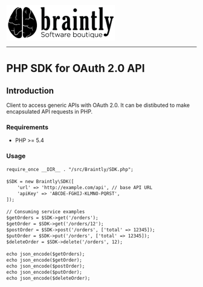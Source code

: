 ![Braintly Logo](./resources/assets/docs/logo.png)

---

# PHP SDK for OAuth 2.0 API

## Introduction

Client to access generic APIs with OAuth 2.0. It can be distibuted to make encapsulated API requests in PHP.
 
### Requirements

* PHP >= 5.4

### Usage

```
require_once __DIR__ . "/src/Braintly/SDK.php";

$SDK = new Braintly\SDK([
	'url' => 'http://example.com/api', // base API URL
	'apiKey' => 'ABCDE-FGHIJ-KLMNO-PQRST',
]);

// Consuming service examples
$getOrders = $SDK->get('/orders');
$getOrder = $SDK->get('/orders/12');
$postOrder = $SDK->post('/orders', ['total' => 12345]);
$putOrder = $SDK->put('/orders', ['total' => 12345]);
$deleteOrder = $SDK->delete('/orders', 12);

echo json_encode($getOrders);
echo json_encode($getOrder);
echo json_encode($postOrder);
echo json_encode($putOrder);
echo json_encode($deleteOrder);
```

